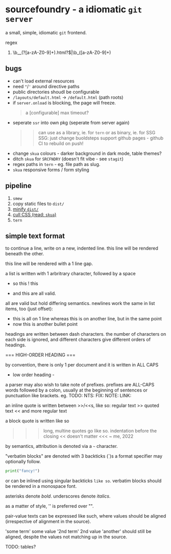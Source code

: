 # sourcefoundry - a idiomatic `git server`

a small, simple, idiomatic `git` frontend.

regex
1) \b__(?<catch>[a-zA-Z0-9]+).html?$|\b_([a-zA-Z0-9]+)

## bugs

- can't load external resources
- need `"`/`'` around directive paths
- public directories shoudl be configurable
- `/layouts/default.html` -> `/default.html` (path roots)
- if `server.onload` is blocking, the page will freeze. 
  > a [configurable] max timeout?
- seperate `ssr` into own pkg (seperate from server again)
  >> can use as a library, ie. for `tern` or as binary, ie. for SSG
  >> SSG: just change buoldsteps
          support github pages - github CI to rebuild on push!
- change `skua` colours - darker background in dark mode, table themes?
- ditch `skua` for `SRCFNDRY` (doesn't fit vibe - see `stagit`)
- regex paths in `tern` - eg. file path as slug.
- `skua` responsive forms / form styling

## pipeline

1. `smew`
2. copy static files to `dist/`
3. [minify `dist/`](https://github.com/wilsonzlin/minify-html)
4. [cull CSS (read: `skua`)](https://github.com/purifycss/purifycss)
5. `tern`

## simple text format

to continue a line, write on a new,
  indented line.
this line will be rendered beneath the other.

this line will be rendered with a 1 line gap.

a list is written with 1 arbritrary character, followed by a space
- so this
! this
* and this are all valid.

all are valid but hold differing semantics.
newlines work the same in list items, too (just offset):
- this is
    all on 1 line
  whereas this is on another line, but in the same point
- now this is another bullet point

headings are written between dash characters. the number of characters on each
  side is ignored, and different characters give different orders of headings.

=== HIGH-ORDER HEADING ===

by convention, there is only 1 per document and it is written
  in ALL CAPS

- low order heading -

a parser may also wish to take note of prefixes.
prefixes are ALL-CAPS words followed by a colon, usually at the beginning of sentences
  or punctuation like brackets.
eg.
TODO: NTS: FIX: NOTE: LINK:

an inline quote is written between >>/<<s, like so:
regular text >> quoted text << and more regular text

a block quote is written like so
>>> long, multine quotes go like
    so. indentation before the
    closing << doesn't matter     <<<
    ~ me, 2022

by semantics, attribution is denoted via a `~` character.

"verbatim blocks" are denoted with 3 backticks (`)s 
a format specifier may optionally follow.

```python
print("fancy!")
```

or can be inlined using singular backticks `like so`.
verbatim blocks should be rendered in a monospace font.

asterisks denote *bold*.
underscores denote _italics_.

as a matter of style, '' is preferred over "".

pair-value texts can be expressed like such, where values
  should be aligned (irrespective of alignment in the source).

'some term' some value 
'2nd term'  2nd value
'another' should still be aligned, despite the values not
            matching up in the source.

TODO: tables?

